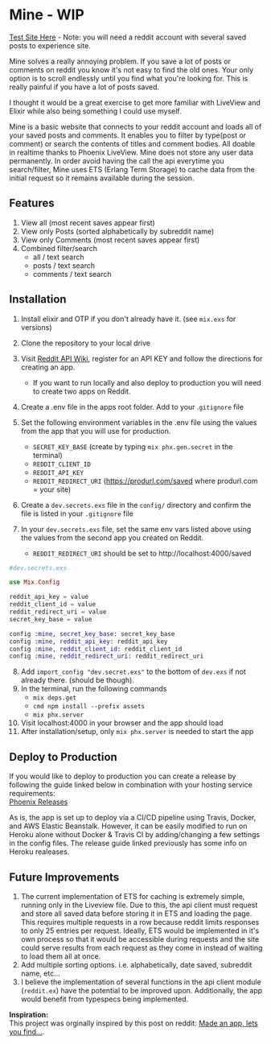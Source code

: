 # Mine - WIP

[Test Site Here](http://mineapp-env.eba-nxjz2ubz.us-east-2.elasticbeanstalk.com/) - Note: you will need a reddit account with several saved posts to experience site.

Mine solves a really annoying problem. If you save a lot of posts or comments on reddit you know it's not easy to find the old ones.  Your only option is to scroll endlessly until you find what you're looking for. This is really painful if you have a lot of posts saved.

I thought it would be a great exercise to get more familiar with LiveView and Elixir while also being something I could use myself.

Mine is a basic website that connects to your reddit account and loads all of your saved posts and comments.  It enables you to filter by type(post or comment) or search the contents of titles and comment bodies. All doable in realtime thanks to Phoenix LiveView. Mine does not store any user data permanently. In order avoid having the call the api everytime you search/filter, Mine uses ETS (Erlang Term Storage) to cache data from the initial request so it remains available during the session.

## Features
1. View all (most recent saves appear first)
2. View only Posts (sorted alphabetically by subreddit name)
3. View only Comments (most recent saves appear first)
4. Combined filter/search
   * all / text search
   * posts / text search
   * comments / text search


## Installation
1. Install elixir and OTP if you don't already have it. (see `mix.exs` for versions)
2. Clone the repository to your local drive
3. Visit [Reddit API Wiki](https://www.reddit.com/wiki/api), register for an API KEY 
and follow the directions for creating an app.
    * If you want to run locally and also deploy to production you will need to create two apps on Reddit.
4. Create a .env file in the apps root folder. Add to your .`gitignore` file
5. Set the following environment variables in the .env file using the values from the app that you will use for production.
   * `SECRET_KEY_BASE`  (create by typing `mix phx.gen.secret` in the terminal)
   * `REDDIT_CLIENT_ID`
   * `REDDIT_API_KEY`
   * `REDDIT_REDIRECT_URI` (https://produrl.com/saved where produrl.com = your site)
6. Create a `dev.secrets.exs` file in the `config/` directory and confirm the file is listed in your `.gitignore` file
  
7. In your `dev.secrets.exs` file, set the same env vars listed above using the values from the second app you created on Reddit.
   * `REDDIT_REDIRECT_URI` should be set to http://localhost:4000/saved  
  ```elixir
  #dev.secrets.exs

  use Mix.Config

  reddit_api_key = value
  reddit_client_id = value
  reddit_redirect_uri = value
  secret_key_base = value

  config :mine, secret_key_base: secret_key_base
  config :mine, reddit_api_key: reddit_api_key
  config :mine, reddit_client_id: reddit_client_id
  config :mine, reddit_redirect_uri: reddit_redirect_uri
  ```

8. Add `import_config "dev.secret.exs"` to the bottom of `dev.exs` if not already there. (should be though).
9. In the terminal, run the following commands
   * `mix deps.get`
   * `cmd npm install --prefix assets`
   * `mix phx.server`
10.  Visit localhost:4000 in your browser and the app should load
11.  After installation/setup, only `mix phx.server` is needed to start the app

## Deploy to Production
If you would like to deploy to production you can create a release by following the guide linked below in combination with your hosting service requirements: \
[Phoenix Releases](https://hexdocs.pm/phoenix/releases.html)  

As is, the app is set up to deploy via a CI/CD pipeline using Travis, Docker, and AWS Elastic Beanstalk. However, it can be easily modified to run on Heroku alone without Docker & Travis CI by adding/changing a few settings in the config files. The release guide linked previously has some info on Heroku realeases.

## Future Improvements
1. The current implementation of ETS for caching is extremely simple, running only in the Liveview file.  Due to this, the api client must request and store all saved data before storing it in ETS and loading the page. This requires multiple requests in a row because reddit limits responses to only 25 entries per request.  Ideally, ETS would be implemented in it's own process so that it would be accessible during requests and the site could serve results from each request as they come in instead of waiting to load them all at once.
2. Add multiple sorting options. i.e. alphabetically, date saved, subreddit name, etc...
3. I believe the implementation of several functions in the api client module (`reddit.ex`) have the potential to be improved upon. Additionally, the app would benefit from typespecs being implemented.

**Inspiration:** \
This project was orginally inspired by this post on reddit:
[Made an app, lets you find...](https://www.reddit.com/r/reactjs/comments/cs0qdx/made_an_app_lets_you_find_all_your_reddit_saves/).

